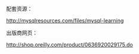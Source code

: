 配套资源：

http://mysqlresources.com/files/mysql-learning

出版商网页：

http://shop.oreilly.com/product/0636920029175.do